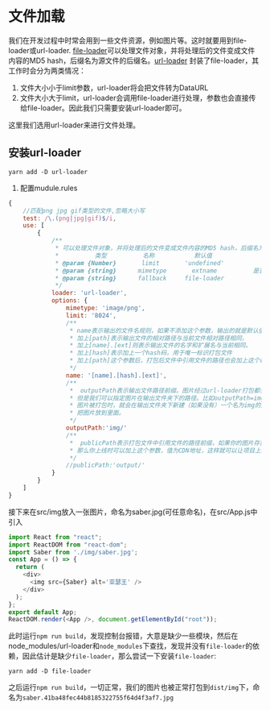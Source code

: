 # 文件加载

我们在开发过程中时常会用到一些文件资源，例如图片等。这时就要用到file-loader或url-loader. [file-loader](https://webpack.docschina.org/loaders/file-loader/)可以处理文件对象，并将处理后的文件变成文件内容的MD5 hash，后缀名为源文件的后缀名。[url-loader](https://webpack.docschina.org/loaders/url-loader/) 封装了file-loader，其工作时会分为两类情况：

1. 文件大小小于limit参数，url-loader将会把文件转为DataURL
2. 文件大小大于limit，url-loader会调用file-loader进行处理，参数也会直接传给file-loader。因此我们只需要安装url-loader即可。

这里我们选用url-loader来进行文件处理。

## 安装url-loader

```text
yarn add -D url-loader
```

1. 配置mudule.rules

```javascript
{
    //匹配png jpg gif类型的文件,忽略大小写
    test: /\.(png|jpg|gif)$/i,
    use: [
        {
            /**
             * 可以处理文件对象，并将处理后的文件变成文件内容的MD5 hash，后缀名为源文件的后缀名。
             *          类型          名称           默认值                               描述
             * @param {Number}       limit       'undefined'                  文件小于limit时，以URL方式引入
             * @param {string}      mimetype       extname          是否把其他后缀名的图片文件，统一转为同一种格式的base64编码   
             * @param {string}      fallback     file-loader                文件大于limit时，调用file-loader方式处理
             */
            loader: 'url-loader',
            options: {
                mimetype: 'image/png',
                limit: '8024',
                /**
                 * name表示输出的文件名规则，如果不添加这个参数，输出的就是默认值：文件哈希。
                 * 加上[path]表示输出文件的相对路径与当前文件相对路径相同，
                 * 加上[name].[ext]则表示输出文件的名字和扩展名与当前相同。
                 * 加上[hash]表示加上一个hash码，用于唯一标识打包文件
                 * 加上[path]这个参数后，打包后文件中引用文件的路径也会加上这个相对路径。
                 */
                name: '[name].[hash].[ext]',
                /**
                 *  outputPath表示输出文件路径前缀。图片经过url-loader打包都会打包到指定的输出文件夹下。
                 * 但是我们可以指定图片在输出文件夹下的路径。比如outputPath=img/，
                 * 图片被打包时，就会在输出文件夹下新建（如果没有）一个名为img的文件夹，
                 * 把图片放到里面。
                 */
                outputPath:'img/'
                /**
                 *  publicPath表示打包文件中引用文件的路径前缀，如果你的图片存放在CDN上，
                 * 那么你上线时可以加上这个参数，值为CDN地址，这样就可以让项目上线后的资源引用路径指向CDN了。
                 */
                //publicPath:'output/'
            }
        }
    ]
}
```

接下来在src/img放入一张图片，命名为saber.jpg\(可任意命名\)，在src/App.js中引入

```javascript
import React from "react";
import ReactDOM from "react-dom";
import Saber from './img/saber.jpg';
const App = () => {
  return (
    <div>
      <img src={Saber} alt='亚瑟王' />
    </div>
  );
};
export default App;
ReactDOM.render(<App />, document.getElementById("root"));
```

此时运行`npm run build`，发现控制台报错，大意是缺少一些模块，然后在node\_modules/url-loader和`node_modules`下查找，发现并没有`file-loader`的依赖，因此估计是缺少`file-loader`，那么尝试一下安装`file-loader`:

```text
yarn add -D file-loader
```

之后运行`npm run build`，一切正常，我们的图片也被正常打包到`dist/img`下，命名为`saber.41ba48fec44b8185322755f64d4f3af7.jpg`

